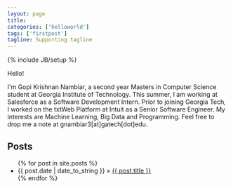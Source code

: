 ```yaml
---
layout: page
title: 
categories: ['helloworld']
tags: ['firstpost']
tagline: Supporting tagline
---
```

{% include JB/setup %}

Hello!

I'm Gopi Krishnan Nambiar, a second year Masters in Computer Science student at Georgia Institute of Technology. This summer, I am working at Salesforce as a Software Development Intern. Prior to joining Georgia Tech, I worked on the txtWeb Platform at Intuit as a Senior Software Engineer. My interests are Machine Learning, Big Data and Programming. Feel free to drop me a note at gnambiar3[at]gatech[dot]edu. 

## Posts


<ul class="posts">
  {% for post in site.posts %}
    <li><span>{{ post.date | date_to_string }}</span> &raquo; <a href="{{ BASE_PATH }}{{ post.url }}">{{ post.title }}</a></li>
  {% endfor %}
</ul>

